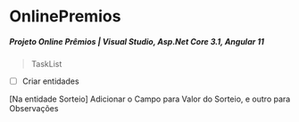 # OnlinePremios

##### Projeto Online Prêmios | Visual Studio, Asp.Net Core 3.1, Angular 11

> TaskList

-[ ] Criar entidades

[Na entidade Sorteio] Adicionar o Campo para Valor do Sorteio, e outro para Observações

 
